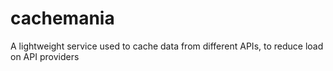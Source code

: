 # cachemania
A lightweight service used to cache data from different APIs, to reduce load on API providers
